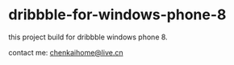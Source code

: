 dribbble-for-windows-phone-8
============================


this project build for dribbble windows phone 8. 

contact me:  chenkaihome@live.cn


